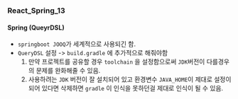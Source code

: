 ### React_Spring_13

#### Spring (QueyrDSL)
- `springboot JOOQ`가 세계적으로 사용되긴 함.
- `QueryDSL` 설정 -> `build.gradle` 에 추가적으로 해줘야함
  1. 만약 프로젝트를 공유할 경우 `toolchain` 을 설정함으로써 `JDK`버전이 다를경우의 문제를 완화해줄 수 있음.
  2. 사용하려는 `JDK` 버전이 잘 설치되어 있고 환경변수 `JAVA_HOME`이 제대로 설정이 되어 있다면 삭제하면 `gradle` 이 인식을 못하던걸 제대로 인식이 될 수 있음.
